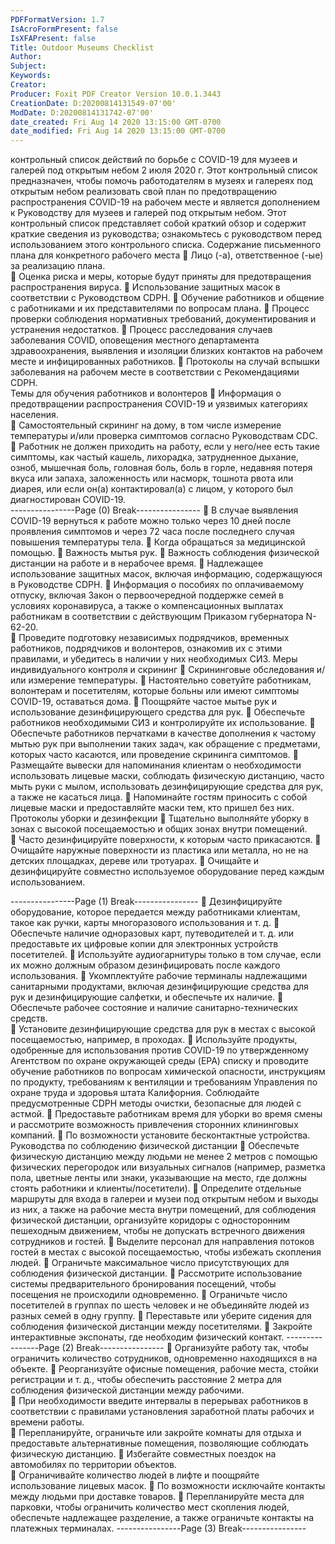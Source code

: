 ```yaml
---
PDFFormatVersion: 1.7
IsAcroFormPresent: false
IsXFAPresent: false
Title: Outdoor Museums Checklist
Author: 
Subject: 
Keywords: 
Creator: 
Producer: Foxit PDF Creator Version 10.0.1.3443
CreationDate: D:20200814131549-07'00'
ModDate: D:20200814131742-07'00'
date_created: Fri Aug 14 2020 13:15:00 GMT-0700
date_modified: Fri Aug 14 2020 13:15:00 GMT-0700
---
```

 
контрольный список действий по борьбе с COVID-19 
для музеев и галерей под открытым небом 
2 июля 2020 г. 
 Этот контрольный список предназначен, чтобы помочь работодателям в музеях и галереях 
под открытым небом  реализовать свой план по предотвращению распространения 
COVID-19 на рабочем месте и является дополнением к Руководству для музеев и галерей 
под открытым небом. Этот контрольный список представляет собой краткий обзор и 
содержит краткие сведения из руководства; ознакомьтесь с руководством перед 
использованием этого контрольного списка. 
Содержание письменного плана для 
конкретного рабочего места 
 Лицо (-а), ответственное (-ые) за реализацию плана.  
 Оценка риска и меры, которые будут приняты для предотвращения 
распространения вируса. 
 Использование защитных масок в соответствии с Руководством CDPH. 
 Обучение работников и общение с работниками и их представителями по 
вопросам плана. 
 Процесс проверки соблюдения нормативных требований, 
документирования и устранения недостатков. 
 Процесс расследования случаев заболевания COVID, оповещения местного 
департамента здравоохранения, выявления и изоляции близких контактов на 
рабочем месте и инфицированных работников. 
 Протоколы на случай вспышки заболевания на рабочем месте в 
соответствии с Рекомендациями CDPH.  
Темы для обучения работников и волонтеров 
 Информация о предотвращении распространения COVID-19 и уязвимых 
категориях населения.  
 Самостоятельный скрининг на дому, в том числе измерение температуры 
и/или проверка симптомов согласно Руководствам CDC. 
 Работник не должен приходить на работу, если у него/нее есть такие 
симптомы, как частый кашель, лихорадка, затрудненное дыхание, озноб, 
мышечная боль, головная боль, боль в горле, недавняя потеря вкуса или 
запаха, заложенность или насморк, тошнота рвота или диарея, или если 
он(а) контактировал(а) с лицом, у которого был диагностирован COVID-19.  
----------------Page (0) Break----------------
 В случае выявления COVID-19 вернуться к работе можно только через 10 дней 
после проявления симптомов и через 72 часа после последнего случая 
повышения температуры тела. 
 Когда обращаться за медицинской помощью. 
 Важность мытья рук. 
 Важность соблюдения физической дистанции на работе и в нерабочее 
время. 
 Надлежащее использование защитных масок, включая информацию, 
содержащуюся в Руководстве CDPH. 
 Информация о пособиях по оплачиваемому отпуску, включая Закон о 
первоочередной поддержке семей в условиях коронавируса,  а также о 
компенсационных выплатах работникам в соответствии с 
действующим  Приказом губернатора N-62-20.  
 Проведите подготовку независимых подрядчиков, временных работников, 
подрядчиков и волонтеров, ознакомив их с этими правилами, и убедитесь в 
наличии у них необходимых СИЗ. 
Меры индивидуального контроля и скрининг 
 Скрининговые обследования и/или измерение температуры. 
 Настоятельно советуйте работникам, волонтерам и посетителям, которые 
больны или имеют симптомы COVID-19, оставаться дома. 
 Поощряйте частое мытье рук и использование дезинфицирующего средства 
для рук. 
 Обеспечьте работников необходимыми СИЗ и контролируйте их 
использование. 
 Обеспечьте работников перчатками в качестве дополнения к частому мытью 
рук при выполнении таких задач, как обращение с предметами, которых 
часто касаются, или проведение скрининга симптомов. 
 Размещайте вывески для напоминания клиентам о необходимости 
использовать лицевые маски, соблюдать физическую дистанцию, часто мыть 
руки с мылом, использовать дезинфицирующие средства для рук, а также 
не касаться лица. 
 Напоминайте гостям приносить с собой лицевые маски и предоставляйте 
маски тем, кто пришел без них. 
Протоколы уборки и дезинфекции 
 Тщательно выполняйте уборку в зонах с высокой посещаемостью и общих 
зонах внутри помещений.  
 Часто дезинфицируйте поверхности, к которым часто прикасаются. 
 Очищайте наружные поверхности из пластика или металла, но не на детских 
площадках, дереве или тротуарах. 
 Очищайте и дезинфицируйте совместно используемое оборудование 
перед каждым использованием. 
 
----------------Page (1) Break----------------
 Дезинфицируйте оборудование, которое передается между работниками 
клиентам, такое как ручки, карты многоразового использования и т. д. 
 Обеспечьте наличие одноразовых карт, путеводителей и т. д. или 
предоставьте их цифровые копии для электронных устройств посетителей. 
 Используйте аудиогарнитуры только в том случае, если их можно должным 
образом дезинфицировать после каждого использования. 
 Укомплектуйте рабочие терминалы надлежащими санитарными 
продуктами, включая дезинфицирующие средства для рук и 
дезинфицирующие салфетки, и обеспечьте их наличие. 
 Обеспечьте рабочее состояние и наличие санитарно-технических средств.  
 Установите дезинфицирующие средства для рук в местах с высокой 
посещаемостью, например, в проходах. 
 Используйте продукты, одобренные для использования против COVID-19 по 
утвержденному Агентством по охране окружающей среды (EPA) списку и 
проводите обучение работников по вопросам химической опасности, 
инструкциям по продукту, требованиям к вентиляции и требованиям 
Управления по охране труда и здоровья штата Калифорния. Соблюдайте 
предусмотренные CDPH методы очистки, безопасные для людей с астмой. 
 Предоставьте работникам время для уборки во время смены и рассмотрите 
возможность привлечения сторонних клининговых компаний. 
 По возможности установите бесконтактные устройства. 
Руководства по соблюдению физической 
дистанции 
 Обеспечьте физическую дистанцию между людьми не менее 2 метров с 
помощью физических перегородок или визуальных сигналов (например, 
разметка пола, цветные ленты или знаки, указывающие на место, где должны 
стоять работники и клиенты/посетители). 
 Определите отдельные маршруты для входа в галереи и музеи под открытым 
небом и выходы из них, а также на рабочие места внутри помещений, для 
соблюдения физической дистанции, организуйте коридоры с 
односторонним пешеходным движением, чтобы не допускать встречного 
движения сотрудников и гостей. 
 Выделите персонал для направления потоков гостей в местах с высокой 
посещаемостью, чтобы избежать скопления людей. 
 Ограничьте максимальное число присутствующих для соблюдения 
физической дистанции. 
 Рассмотрите использование системы предварительного бронирования 
посещений, чтобы посещения не происходили одновременно. 
 Ограничьте число посетителей в группах по шесть человек и не объединяйте 
людей из разных семей в одну группу. 
 Переставьте или уберите сидения для соблюдения физической дистанции 
между посетителями. 
 Закройте интерактивные экспонаты, где необходим физический контакт. 
----------------Page (2) Break----------------
 Организуйте работу так, чтобы ограничить количество сотрудников, 
одновременно находящихся в на объекте. 
 Реорганизуйте офисные помещения, рабочие места, стойки регистрации 
и т. д., чтобы обеспечить расстояние 2 метра для соблюдения физической 
дистанции между рабочими.  
 При необходимости введите интервалы в перерывах работников в 
соответствии с правилами установления заработной платы рабочих и 
времени работы.  
 Перепланируйте, ограничьте или закройте комнаты для отдыха и 
предоставьте альтернативные помещения, позволяющие соблюдать 
физическую дистанцию. 
 Избегайте совместных поездок на автомобилях по территории объектов.  
   Ограничивайте количество людей в лифте и поощряйте использование 
лицевых масок. 
 По возможности исключайте контакты между людьми при доставке товаров. 
 Перепланируйте места для парковки, чтобы ограничить количество мест 
скопления людей, обеспечьте надлежащее разделение, а также ограничьте 
контакты на платежных терминалах. 
----------------Page (3) Break----------------
